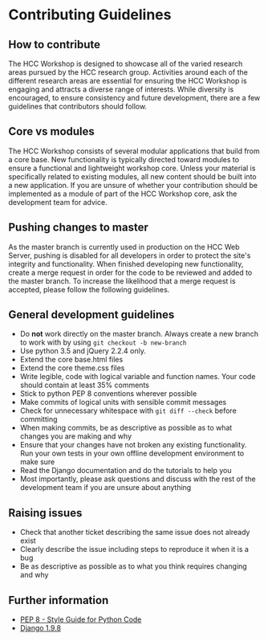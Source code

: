 # Contributing Guidelines
## How to contribute
The HCC Workshop is designed to showcase all of the varied research areas pursued by the HCC research group. Activities around each of the different research areas are essential for ensuring the HCC Workshop is engaging and attracts a diverse range of interests. While diversity is encouraged, to ensure consistency and future development, there are a few guidelines that contributors should follow. 
## Core vs modules
The HCC Workshop consists of several modular applications that build from a core base. New functionality is typically directed toward modules to ensure a functional and lightweight workshop core. Unless your material is specifically related to existing modules, all new content should be built into a new application. If you are unsure of whether your contribution should be implemented as a module of part of the HCC Workshop core, ask the development team for advice.  
## Pushing changes to master
As the master branch is currently used in production on the HCC Web Server, pushing is disabled for all developers in order to protect the site's integrity and functionality. 
When finished developing new functionality, create a merge request in order for the code to be reviewed and added to the master branch. To increase the likelihood that a merge request is accepted, please follow the following guidelines.
## General development guidelines
* Do **not** work directly on the master branch. Always create a new branch to work with by using `git checkout -b new-branch`
* Use python 3.5 and jQuery 2.2.4 only.
* Extend the core base.html files
* Extend the core theme.css files
* Write legible, code with logical variable and function names. Your code should contain at least 35% comments
* Stick to python PEP 8 conventions wherever possible
* Make commits of logical units with sensible commit messages
* Check for unnecessary whitespace with `git diff --check` before committing
* When making commits, be as descriptive as possible as to what changes you are making and why
* Ensure that your changes have not broken any existing functionality. Run your own tests in your own offline development environment to make sure
* Read the Django documentation and do the tutorials to help you
* Most importantly, please ask questions and discuss with the rest of the development team if you are unsure about anything

## Raising issues
* Check that another ticket describing the same issue does not already exist
* Clearly describe the issue including steps to reproduce it when it is a bug
* Be as descriptive as possible as to what you think requires changing and why

## Further information
* [PEP 8 - Style Guide for Python Code](https://www.python.org/dev/peps/pep-0008/) 
* [Django 1.9.8](https://docs.djangoproject.com/en/1.9)